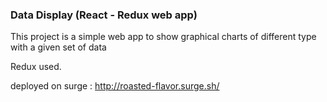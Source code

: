 


### Data Display (React - Redux web app)

This project is a simple web app to show graphical charts of different type with a given set of data

Redux used.

deployed on surge : http://roasted-flavor.surge.sh/



